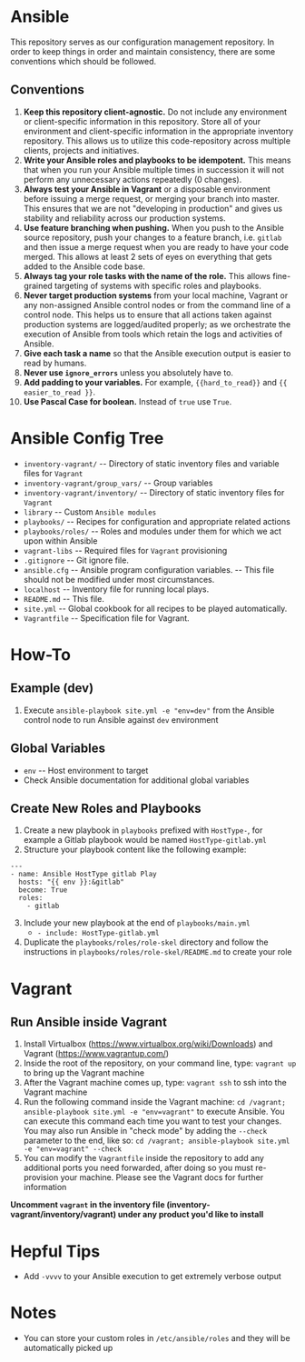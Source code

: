 # Ansible
This repository serves as our configuration management repository. In order to keep things in order and maintain consistency, there are some conventions which should be followed.

## Conventions
1. __Keep this repository client-agnostic.__ Do not include any environment or client-specific information in this repository. Store all of your environment and client-specific information in the appropriate inventory repository. This allows us to utilize this code-repository across multiple clients, projects and initiatives.
2. __Write your Ansible roles and playbooks to be idempotent.__ This means that when you run your Ansible multiple times in succession it will not perform any unnecessary actions repeatedly (0 changes).
3. __Always test your Ansible in Vagrant__ or a disposable environment before issuing a merge request, or merging your branch into master. This ensures that we are not "developing in production" and gives us stability and reliability across our production systems.
4. __Use feature branching when pushing.__ When you push to the Ansible source repository, push your changes to a feature branch, i.e. `gitlab` and then issue a merge request when you are ready to have your code merged. This allows at least 2 sets of eyes on everything that gets added to the Ansible code base.
5. __Always tag your role tasks with the name of the role.__ This allows fine-grained targeting of systems with specific roles and playbooks.
6. __Never target production systems__ from your local machine, Vagrant or any non-assigned Ansible control nodes or from the command line of a control node. This helps us to ensure that all actions taken against production systems are logged/audited properly; as we orchestrate the execution of Ansible from tools which retain the logs and activities of Ansible.
7. __Give each task a name__ so that the Ansible execution output is easier to read by humans.
8. __Never use `ignore_errors`__ unless you absolutely have to.
9. __Add padding to your variables.__ For example, `{{hard_to_read}}` and `{{ easier_to_read }}`.
10. __Use Pascal Case for boolean.__ Instead of `true` use `True`.

# Ansible Config Tree
 - `inventory-vagrant/`                -- Directory of static inventory files and variable files for `Vagrant`
 - `inventory-vagrant/group_vars/`     -- Group variables
 - `inventory-vagrant/inventory/`      -- Directory of static inventory files for `Vagrant`
 - `library`                           -- Custom `Ansible modules`
 - `playbooks/`                        -- Recipes for configuration and appropriate related actions
 - `playbooks/roles/`                  -- Roles and modules under them for which we act upon within Ansible
 - `vagrant-libs`                      -- Required files for `Vagrant` provisioning
 - `.gitignore`                        -- Git ignore file.
 - `ansible.cfg`                       -- Ansible program configuration variables.
                                       -- This file should not be modified under most circumstances.
 - `localhost`                         -- Inventory file for running local plays.
 - `README.md`                         -- This file.
 - `site.yml`                          -- Global cookbook for all recipes to be played automatically.
 - `Vagrantfile`                       -- Specification file for Vagrant.

# How-To

## Example (dev)
1. Execute `ansible-playbook site.yml -e "env=dev"` from the Ansible control node to run Ansible against `dev` environment

## Global Variables
 - `env`  -- Host environment to target
 - Check Ansible documentation for additional global variables

## Create New Roles and Playbooks
1. Create a new playbook in `playbooks` prefixed with `HostType-`, for example a Gitlab playbook would be named `HostType-gitlab.yml`
2. Structure your playbook content like the following example:
```
---
- name: Ansible HostType gitlab Play
  hosts: "{{ env }}:&gitlab"
  become: True
  roles:
    - gitlab
```
3. Include your new playbook at the end of `playbooks/main.yml`
   * `- include: HostType-gitlab.yml`
4. Duplicate the `playbooks/roles/role-skel` directory and follow the instructions in `playbooks/roles/role-skel/README.md` to create your role

# Vagrant

## Run Ansible inside Vagrant
1. Install Virtualbox (https://www.virtualbox.org/wiki/Downloads) and Vagrant (https://www.vagrantup.com/)
2. Inside the root of the repository, on your command line, type: `vagrant up` to bring up the Vagrant machine
3. After the Vagrant machine comes up, type: `vagrant ssh` to ssh into the Vagrant machine
4. Run the following command inside the Vagrant machine: `cd /vagrant; ansible-playbook site.yml -e "env=vagrant"` to execute Ansible. You can execute this command each time you want to test your changes. You may also run Ansible in "check mode" by adding the `--check` parameter to the end, like so: `cd /vagrant; ansible-playbook site.yml -e "env=vagrant" --check`
5. You can modify the `Vagrantfile` inside the repository to add any additional ports you need forwarded, after doing so you must re-provision your machine. Please see the Vagrant docs for further information

__Uncomment `vagrant` in the inventory file (inventory-vagrant/inventory/vagrant) under any product you'd like to install__

# Hepful Tips
- Add `-vvvv` to your Ansible execution to get extremely verbose output

# Notes
 - You can store your custom roles in `/etc/ansible/roles` and they will be automatically picked up
